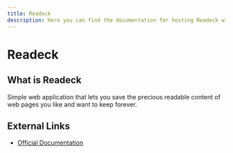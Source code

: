 ```yaml
---
title: Readeck
description: Here you can find the documentation for hosting Readeck with Coolify.
---
```


# Readeck

## What is Readeck

Simple web application that lets you save the precious readable content of web pages you like and want to keep forever.

## External Links

- [Official Documentation](https://readeck.org/en/docs/?utm_source=coolify.io)
